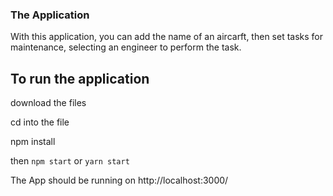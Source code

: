 ### The Application

With this application, you can add the name of an aircarft, then set tasks for maintenance, selecting an engineer to perform the task.

## To run the application

download the files

cd into the file

npm install

then `npm start` or `yarn start`

The App should be running on http://localhost:3000/


